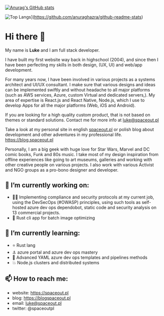 
[![Anurag's GitHub stats](https://github-readme-stats.vercel.app/api?username=MassivDash&show_icons=true&theme=dark&private=true)](https://github.com/anuraghazra/github-readme-stats)

![Top Langs](https://github-readme-stats.vercel.app/api/top-langs/?username=MassivDash&layout=compact&theme=dark)](https://github.com/anuraghazra/github-readme-stats)

# Hi there 👋

My name is **Luke** and I am full stack developer.

I have built my first website way back in highschool (2004), and since then I have been perfecting my skills in both design, (UX, UI) and web/app development.

For many years now, I have been involved in various projects as a systems architect and UI/UX consultant. I make sure that various designs and ideas can be implemented swiftly and without headache to all major platforms (such as AWS services, Azure, custom Virtual and dedicated servers,). My area of expertise is React.js and React Native, Node.js, which I use to develop Apps for all the major platforms (Web, iOS and Android).

If you are looking for a high quality custom product, that is not based on themes or standard solutions. Contact me for more info at [luke@spaceout.pl](mailto:luke@spaceout.pl)

Take a look at my personal site in english [spaceout.pl](https://spaceout.pl)  or polish blog about development and other adventures in my professional life. https://blog.spaceout.pl

Personally, I am a big geek with huge love for Star Wars, Marvel and DC comic books, Funk and 80s music. I take most of my design inspiration from offline experiences like going to art museums, galleries and working with other creative people on various projects. I also work with various Activist and NGO groups as a pro-bono designer and developer.



## 🔭 I’m currently working on: 

- :guardsman: ​Implementing compliance and security protocols at my current job, using the DevSecOps (#OWASP) principles, using such tools as self-hosted azure dev ops dependobot, static code and security analysis on 13 commercial projects. 
- :space_invader: Rust cli app for batch image optimizing 



## 🌱 I’m currently learning: 

- :star: Rust lang
- :anchor: ​azure portal and azure dev ops mastery 
- :rocket: ​Advanced YAML azure dev ops templates and pipelines methods 
- :boom: ​Node.js clusters and distributed systems 



## 📫 How to reach me:

- website: https://spaceout.pl
- blog: https://blogspaceout.pl
- email: [luke@spaceout.pl](mailto:luke@spaceout.pl)
- twitter: @spaceoutpl



